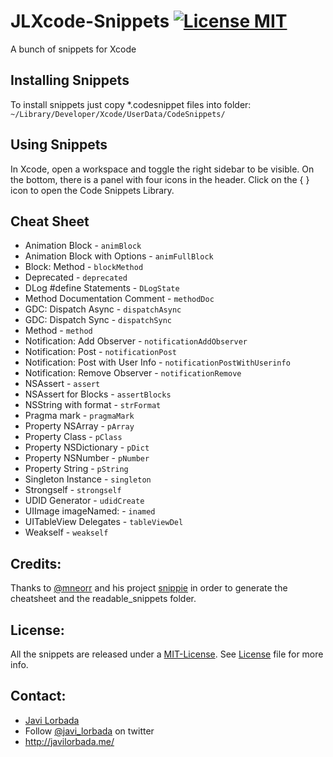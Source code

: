 JLXcode-Snippets [![License MIT](http://b.repl.ca/v1/License-MIT-blue.png)](https://github.com/JaviLorbada/JLXcode-Snippets/blob/master/LICENSE) 
==============

A bunch of snippets for Xcode

## Installing Snippets

To install snippets just copy *.codesnippet files into folder:
`~/Library/Developer/Xcode/UserData/CodeSnippets/`

## Using Snippets

In Xcode, open a workspace and toggle the right sidebar to be visible. On the bottom, there is a panel with four icons in the header. Click on the { } icon to open the Code Snippets Library.

## Cheat Sheet
		
* Animation Block - `animBlock`
* Animation Block with Options - `animFullBlock`
* Block: Method - `blockMethod`
* Deprecated - `deprecated`
* DLog #define Statements - `DLogState`
* Method Documentation Comment - `methodDoc`
* GDC: Dispatch Async - `dispatchAsync`
* GDC: Dispatch Sync - `dispatchSync`
* Method - `method`
* Notification: Add Observer - `notificationAddObserver`
* Notification: Post - `notificationPost`
* Notification: Post with User Info - `notificationPostWithUserinfo`
* Notification: Remove Observer - `notificationRemove`
* NSAssert - `assert`
* NSAssert for Blocks - `assertBlocks`
* NSString with format - `strFormat`
* Pragma mark - `pragmaMark`
* Property NSArray - `pArray`
* Property Class - `pClass`
* Property NSDictionary - `pDict`
* Property NSNumber - `pNumber`
* Property String - `pString`
* Singleton Instance - `singleton`
* Strongself - `strongself`
* UDID Generator - `udidCreate`
* UIImage imageNamed: - `inamed`
* UITableView Delegates - `tableViewDel`
* Weakself - `weakself`

## Credits:

Thanks to [@mneorr](https://github.com/mneorr) and his project [snippie](https://github.com/mneorr/snippie) in order to generate the cheatsheet and the readable_snippets folder.

## License:

All the snippets are released under a [MIT-License](http://opensource.org/licenses/MIT). See [License](https://github.com/JaviLorbada/JLXcode-Snippets/blob/master/LICENSE) file for more info.

## Contact:

- [Javi Lorbada](mailto:javugi@gmail.com) 
- Follow [@javi_lorbada](https://twitter.com/javi_lorbada) on twitter
- http://javilorbada.me/
